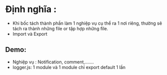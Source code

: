 # Định nghĩa :
- Khi bốc tách thành phần làm 1 nghiệp vụ cụ thể ra 1 nơi riêng, thường sẽ tách ra thành những file
or tập hợp những file.
- Import và Export
## Demo:
- Nghiệp vụ : Notification, comment,.......
- logger.js: 1 module và 1 module chỉ export default 1 lần